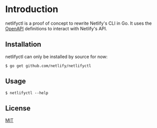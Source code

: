 # Introduction

netlifyctl is a proof of concept to rewrite Netlify's CLI in Go.
It uses the [OpenAPI](https://github.com/netlify/open-api) definitions
to interact with Netlify's API.

## Installation

netlifyctl can only be installed by source for now:

	$ go get github.com/netlify/netlifyctl

## Usage

	$ netlifyctl --help

## License

[MIT](LICENSE)
